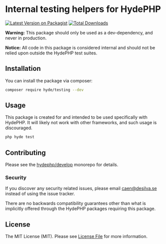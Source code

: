 # Internal testing helpers for HydePHP

[![Latest Version on Packagist](https://img.shields.io/packagist/v/hyde/testing.svg?style=flat-square)](https://packagist.org/packages/hyde/testing)
[![Total Downloads](https://img.shields.io/packagist/dt/hyde/testing.svg?style=flat-square)](https://packagist.org/packages/hyde/testing)

**Warning:** This package should only be used as a dev-dependency, and never in production.

**Notice:** All code in this package is considered internal and should not be relied upon outside the HydePHP test suites.


## Installation

You can install the package via composer:

```bash
composer require hyde/testing --dev
```


## Usage

This package is created for and intended to be used specifically with HydePHP. It will likely not work with other frameworks, and such usage is discouraged.

```bash
php hyde test
```


## Contributing

Please see the [hydephp/develop](https://github.com/hydephp/develop/issues) monorepo for details.

### Security

If you discover any security related issues, please email caen@desilva.se instead of using the issue tracker.

There are no backwards compatibility guarantees other than what is implicitly offered through the HydePHP packages requiring this package.


## License

The MIT License (MIT). Please see [License File](LICENSE.md) for more information.
